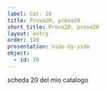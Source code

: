 ```yaml
---
label: Cat. 20
title: Prova20, prova20
short_title: Prova20, prova20
layout: entry
order: 139
presentation: side-by-side
object:
  - id: 20
---
```


scheda 20 del mio catalogo
